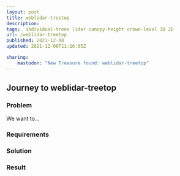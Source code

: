 ```yaml
---
layout: post
title: weblidar-treetop
description: 
tags:  individual-trees lidar canopy-height crown-level 3D 2D
url: /weblidar-treetop
published: 2021-12-08
updated: 2021-12-06T11:16:05Z

sharing:
    mastodon: "New Treasure found: weblidar-treetop"
---
```


## Journey to weblidar-treetop

### Problem

We want to... 

### Requirements

### Solution

### Result